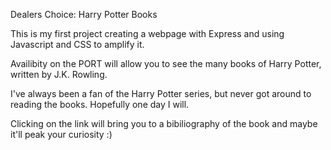 Dealers Choice: Harry Potter Books

This is my first project creating a webpage with Express and using Javascript and CSS to amplify it.

Availibity on the PORT will allow you to see the many books of Harry Potter, written by J.K. Rowling.

I've always been a fan of the Harry Potter series, but never got around to reading the books. Hopefully one day I will.

Clicking on the link will bring you to a bibiliography of the book and maybe it'll peak your curiosity :)
